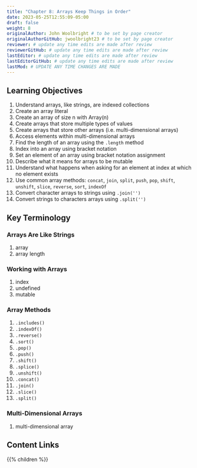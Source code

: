 ```yaml
---
title: "Chapter 8: Arrays Keep Things in Order"
date: 2023-05-25T12:55:09-05:00
draft: false
weight: 8
originalAuthor: John Woolbright # to be set by page creator
originalAuthorGitHub: jwoolbright23 # to be set by page creator
reviewer: # update any time edits are made after review
reviewerGitHub: # update any time edits are made after review
lastEditor: # update any time edits are made after review
lastEditorGitHub: # update any time edits are made after review
lastMod: # UPDATE ANY TIME CHANGES ARE MADE
---
```


## Learning Objectives

1. Understand arrays, like strings, are indexed collections
1. Create an array literal
1. Create an array of size n with Array(n)
1. Create arrays that store multiple types of values
1. Create arrays that store other arrays (i.e. multi-dimensional arrays)
1. Access elements within multi-dimensional arrays
1. Find the length of an array using the `.length` method
1. Index into an array using bracket notation
1. Set an element of an array using bracket notation assignment
1. Describe what it means for arrays to be mutable
1. Understand what happens when asking for an element at index at which no element exists
1. Use common array methods: `concat`, `join`, `split`, `push`, `pop`, `shift`, `unshift`, `slice`, `reverse`, `sort`, `indexOf`
1. Convert character arrays to strings using `.join('')`
1. Convert strings to characters arrays using `.split('')`


## Key Terminology

### Arrays Are Like Strings
1. array
1. array length

### Working with Arrays
1. index
1. undefined
1. mutable

### Array Methods
1. `.includes()`
1. `.indexOf()`
1. `.reverse()`
1. `.sort()`
1. `.pop()`
1. `.push()`
1. `.shift()`
1. `.splice()`
1. `.unshift()`
1. `.concat()`
1. `.join()`
1. `.slice()`
1. `.split()`

### Multi-Dimensional Arrays
1. multi-dimensional array

## Content Links

{{% children %}}